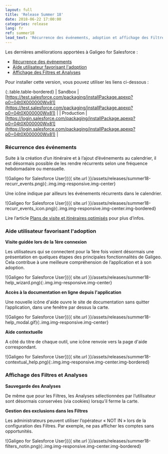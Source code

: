 ```yaml
---
layout: full
title: 'Release Summer 18'
date: 2018-06-22 17:00:00
categories: release
lang: fr
ref: summer18
lead_text: 'Récurrence des événements, adoption et affichage des Filtres et Analyses.'
---
```


Les dernières améliorations apportées à Galigeo for Salesforce :

- [Récurrence des événements](#récurrence-des-événements)
- [Aide utilisateur favorisant l'adoption](#aide-utilisateur-favorisant-ladoption)
- [Affichage des Filtres et Analyses](#affichage-des-filtres-et-analyses)

Pour installer cette version, vous pouvez utiliser les liens ci-dessous :

{:.table.table-bordered}
| Sandbox  | [https://test.salesforce.com/packaging/installPackage.apexp?p0=04t0X000000Wx81](https://test.salesforce.com/packaging/installPackage.apexp?p0=04t0X000000Wx81) |
| Production  | [https://login.salesforce.com/packaging/installPackage.apexp?p0=04t0X000000Wx81](https://login.salesforce.com/packaging/installPackage.apexp?p0=04t0X000000Wx81) |

### Récurrence des événements

Suite à la création d’un itinéraire et à l’ajout d’événements au calendrier, il est désormais possible de les rendre récurrents selon une fréquence hebdomadaire ou mensuelle.

![Galigeo for Salesforce User]({{ site.url }}/assets/releases/summer18-recurr_events.png){:.img.img-responsive.img-center}

Une icône indique par ailleurs les événements récurrents dans le calendrier.

![Galigeo for Salesforce User]({{ site.url }}/assets/releases/summer18-recurr_events_icon.png){:.img.img-responsive.img-center.img-bordered}

Lire l’article [Plans de visite et itinéraires optimisés](/planifier) pour plus d’infos.

### Aide utilisateur favorisant l'adoption

**Visite guidée lors de la 1ère connexion**

Les utilisateurs qui se connectent pour la 1ère fois voient désormais une présentation en quelques étapes des principales fonctionnalités de Galigeo.
Cela contribue à une meilleure compréhension de l’application et à son adoption.

![Galigeo for Salesforce User]({{ site.url }}/assets/releases/summer18-help_wizard.png){:.img.img-responsive.img-center}

**Accès à la documentation en ligne depuis l'application**

Une nouvelle icône d'aide ouvre le site de documentation sans quitter l’application, dans une fenêtre par dessus la carte.

![Galigeo for Salesforce User]({{ site.url }}/assets/releases/summer18-help_modal.gif){:.img.img-responsive.img-center}

**Aide contextuelle**

A côté du titre de chaque outil, une icône renvoie vers la page d'aide correspondant.

![Galigeo for Salesforce User]({{ site.url }}/assets/releases/summer18-contextual_help.png){:.img.img-responsive.img-center.img-bordered}

### Affichage des Filtres et Analyses

**Sauvegarde des Analyses**

De même que pour les Filtres, les Analyses sélectionnées par l’utilisateur sont désormais conservées (via cookies) lorsqu’il ferme la carte.

**Gestion des exclusions dans les Filtres**

Les administrateurs peuvent utiliser l’opérateur « NOT IN » lors de la configuration des Filtres. Par exemple, ne pas afficher les comptes sans opportunités.

![Galigeo for Salesforce User]({{ site.url }}/assets/releases/summer18-filters_notin.png){:.img.img-responsive.img-center.img-bordered}